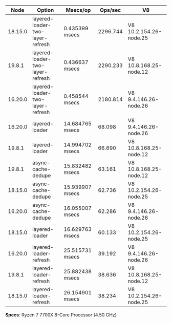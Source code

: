 | Node    | Option                           | Msecs/op        | Ops/sec  | V8                     |
| ------- | -------------------------------- | --------------- | -------- | ---------------------- |
| 18.15.0 | layered-loader-two-layer-refresh | 0.435399 msecs  | 2296.744 | V8 10.2.154.26-node.25 |
| 19.8.1  | layered-loader-two-layer-refresh | 0.436637 msecs  | 2290.233 | V8 10.8.168.25-node.12 |
| 16.20.0 | layered-loader-two-layer-refresh | 0.458544 msecs  | 2180.814 | V8 9.4.146.26-node.26  |
| 16.20.0 | layered-loader                   | 14.684765 msecs | 68.098   | V8 9.4.146.26-node.26  |
| 19.8.1  | layered-loader                   | 14.994702 msecs | 66.690   | V8 10.8.168.25-node.12 |
| 19.8.1  | async-cache-dedupe               | 15.832482 msecs | 63.161   | V8 10.8.168.25-node.12 |
| 18.15.0 | async-cache-dedupe               | 15.939907 msecs | 62.736   | V8 10.2.154.26-node.25 |
| 16.20.0 | async-cache-dedupe               | 16.055007 msecs | 62.286   | V8 9.4.146.26-node.26  |
| 18.15.0 | layered-loader                   | 16.629763 msecs | 60.133   | V8 10.2.154.26-node.25 |
| 16.20.0 | layered-loader-refresh           | 25.515731 msecs | 39.192   | V8 9.4.146.26-node.26  |
| 19.8.1  | layered-loader-refresh           | 25.882438 msecs | 38.636   | V8 10.8.168.25-node.12 |
| 18.15.0 | layered-loader-refresh           | 26.154901 msecs | 38.234   | V8 10.2.154.26-node.25 |

**Specs**: Ryzen 7 7700X 8-Core Processor (4.50 GHz)